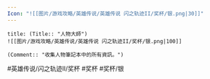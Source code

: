 ```yaml
---
Icon: "![[图片/游戏攻略/英雄传说/英雄传说 闪之轨迹II/奖杯/银.png|30]]"
---
```

```ad-ed-sen-2-silver
title: (Title:: "人物大師")
![[图片/游戏攻略/英雄传说/英雄传说 闪之轨迹II/奖杯/银.png|100]]

(Comment:: "收集人物筆記本中的所有資訊。")
```

#英雄传说/闪之轨迹II/奖杯  #奖杯 #奖杯/银